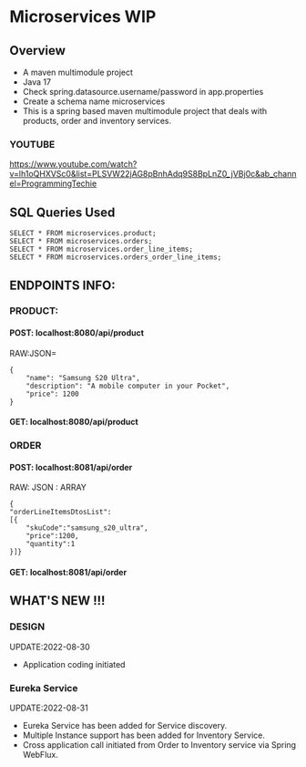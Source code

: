 

# Microservices WIP
## Overview
- A maven multimodule project
- Java 17
- Check spring.datasource.username/password in app.properties
- Create a schema name microservices
- This is a spring based maven multimodule project that deals with products, order and inventory services. 
### YOUTUBE
https://www.youtube.com/watch?v=lh1oQHXVSc0&list=PLSVW22jAG8pBnhAdq9S8BpLnZ0_jVBj0c&ab_channel=ProgrammingTechie



## SQL Queries Used 
```
SELECT * FROM microservices.product;
SELECT * FROM microservices.orders;
SELECT * FROM microservices.order_line_items;
SELECT * FROM microservices.orders_order_line_items;
```

## ENDPOINTS INFO:
### PRODUCT: 
#### POST: localhost:8080/api/product
RAW:JSON=
```
{
    "name": "Samsung S20 Ultra",
    "description": "A mobile computer in your Pocket",
    "price": 1200 
}
```
#### GET: localhost:8080/api/product

### ORDER
#### POST: localhost:8081/api/order
RAW: JSON : ARRAY
```
{
"orderLineItemsDtosList":
[{
    "skuCode":"samsung_s20_ultra",
    "price":1200,
    "quantity":1
}]}
```

#### GET: localhost:8081/api/order

## WHAT'S NEW !!!
### DESIGN
UPDATE:2022-08-30
- Application coding initiated
### Eureka Service
UPDATE:2022-08-31
- Eureka Service has been added for Service discovery.
- Multiple Instance support has been added for Inventory Service.
- Cross application call initiated from Order to Inventory service via Spring WebFlux. 



